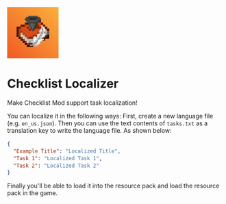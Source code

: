 <img height="120" src="src/main/resources/icon.png" width="120"/>

# Checklist Localizer
Make Checklist Mod support task localization!

You can localize it in the following ways:
First, create a new language file (e.g. `en_us.json`).
Then you can use the text contents of `tasks.txt` as a translation key to write the language file. As shown below:
```json
{
  "Example Title": "Localized Title",
  "Task 1": "Localized Task 1",
  "Task 2": "Localized Task 2"
}
```

Finally you'll be able to load it into the resource pack and load the resource pack in the game.
